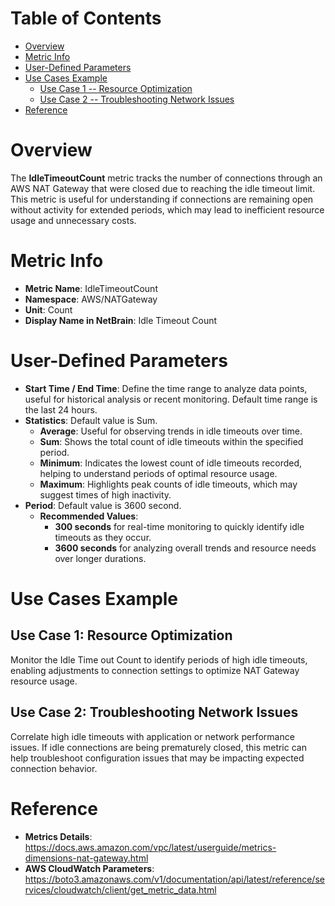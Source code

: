 # Table of Contents
- [Overview](#overview)
- [Metric Info](#metric-info)
- [User-Defined Parameters](#user-defined-parameters)
- [Use Cases Example](#example)
    - [Use Case 1 -- Resource Optimization](#example-1) 
    - [Use Case 2 -- Troubleshooting Network Issues](#example-2)
- [Reference](#reference)

# Overview <a name="overview"></a>
The <b>IdleTimeoutCount</b> metric tracks the number of connections through an AWS NAT Gateway that were closed due to reaching the idle timeout limit. This metric is useful for understanding if connections are remaining open without activity for extended periods, which may lead to inefficient resource usage and unnecessary costs.



# Metric Info <a name="metric-info"></a>
* <b>Metric Name</b>: IdleTimeoutCount
* <b>Namespace</b>: AWS/NATGateway
* <b>Unit</b>: Count
* <b>Display Name in NetBrain</b>: Idle Timeout Count

# User-Defined Parameters <a name="user-defined-parameters"></a>
* <b>Start Time / End Time</b>: Define the time range to analyze data points, useful for historical analysis or recent monitoring. Default time range is the last 24 hours.
* <b>Statistics</b>: Default value is Sum.
  * <b>Average</b>: Useful for observing trends in idle timeouts over time.
  * <b>Sum</b>: Shows the total count of idle timeouts within the specified period.
  * <b>Minimum</b>: Indicates the lowest count of idle timeouts recorded, helping to understand periods of optimal resource usage.
  * <b>Maximum</b>: Highlights peak counts of idle timeouts, which may suggest times of high inactivity.
* <b>Period</b>: Default value is 3600 second.
  * <b>Recommended Values</b>:
    * <b>300 seconds</b> for real-time monitoring to quickly identify idle timeouts as they occur.
    * <b>3600 seconds</b> for analyzing overall trends and resource needs over longer durations.

# Use Cases Example <a name="example"></a>
## Use Case 1: Resource Optimization <a name="example-1"></a>
Monitor the Idle Time out Count to identify periods of high idle timeouts, enabling adjustments to connection settings to optimize NAT Gateway resource usage.

## Use Case 2: Troubleshooting Network Issues <a name="example-2"></a>
Correlate high idle timeouts with application or network performance issues. If idle connections are being prematurely closed, this metric can help troubleshoot configuration issues that may be impacting expected connection behavior.

# Reference <a name="reference"></a>
* <b>Metrics Details</b>: https://docs.aws.amazon.com/vpc/latest/userguide/metrics-dimensions-nat-gateway.html
* <b>AWS CloudWatch Parameters</b>: https://boto3.amazonaws.com/v1/documentation/api/latest/reference/services/cloudwatch/client/get_metric_data.html